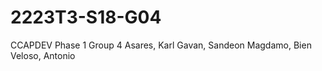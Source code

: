 # 2223T3-S18-G04

CCAPDEV Phase 1 Group 4
Asares, Karl
Gavan, Sandeon
Magdamo, Bien
Veloso, Antonio
